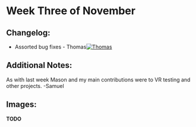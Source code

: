 # Week Three of November

## Changelog:
- Assorted bug fixes - Thomas[![Thomas](https://img.shields.io/github/followers/ro-bot1?style=social)](https://github.com/ro-bot1)
## Additional Notes:
As with last week Mason and my main contributions were to VR testing and other projects. -Samuel
## Images:
**TODO**
